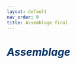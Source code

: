 ```yaml
---
layout: default
nav_order: 9
title: Assemblage final
---
```


# <span style="color:#003366">_Assemblage_</span>
